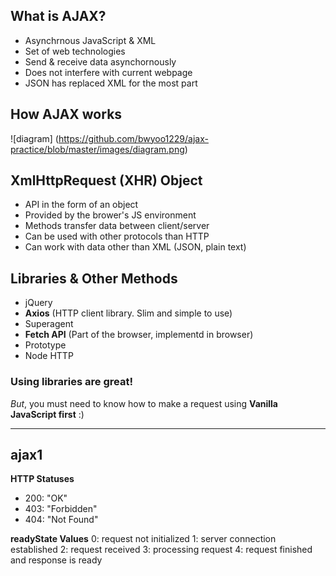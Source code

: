 ## What is AJAX?

- Asynchrnous JavaScript & XML
- Set of web technologies
- Send & receive data asynchornously
- Does not interfere with current webpage
- JSON has replaced XML for the most part

## How AJAX works

![diagram] (https://github.com/bwyoo1229/ajax-practice/blob/master/images/diagram.png)

## XmlHttpRequest (XHR) Object

- API in the form of an object
- Provided by the brower's JS environment
- Methods transfer data between client/server
- Can be used with other protocols than HTTP
- Can work with data other than XML (JSON, plain text)

## Libraries & Other Methods

- jQuery
- **Axios** (HTTP client library. Slim and simple to use)
- Superagent
- **Fetch API** (Part of the browser, implementd in browser)
- Prototype
- Node HTTP

### Using libraries are great!

_But_, you must need to know how to make a request using **Vanilla JavaScript first** :)

<hr />

## ajax1

**HTTP Statuses**

- 200: "OK"
- 403: "Forbidden"
- 404: "Not Found"

**readyState Values**
0: request not initialized
1: server connection established
2: request received
3: processing request
4: request finished and response is ready
